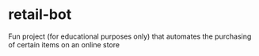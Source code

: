 # retail-bot
Fun project (for educational purposes only) that automates the purchasing of certain items on an online store
